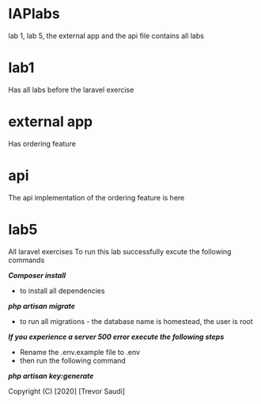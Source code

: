 # IAPlabs
lab 1, lab 5, the external app and the api file contains all labs

# lab1
Has all labs before the laravel exercise

# external app
Has ordering feature

# api
The api implementation of the ordering feature is here

# lab5 
All laravel exercises
To run this lab successfully excute the following commands


***Composer install***
- to install all dependencies

***php artisan migrate*** 
- to run all migrations - the database name is homestead, the user is root

***If you experience a server 500 error execute the following steps***
- Rename the .env.example file to .env 
- then run the following command

***php artisan key:generate***


Copyright (C) [2020] [Trevor Saudi]
